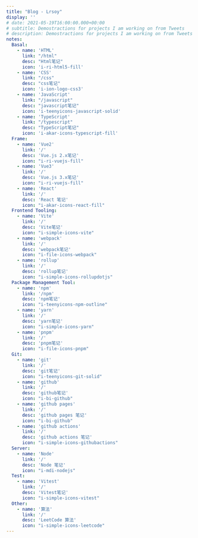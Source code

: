 ```yaml
---
title: "Blog - Lrsoy"
display: ''
# date: 2021-05-19T16:00:00.000+00:00
# subtitle: Demostractions for projects I am working on from Tweets
# description: Demostractions for projects I am working on from Tweets
notes: 
  Basal: 
    - name: 'HTML'
      link: "/html"
      desc: "Html笔记"
      icon: 'i-ri-html5-fill'
    - name: 'CSS'
      link: "/css"
      desc: "css笔记"
      icon: 'i-ion-logo-css3'
    - name: 'JavaScript'
      link: "/javascript"
      desc: "javascript笔记"
      icon: 'i-teenyicons-javascript-solid'
    - name: 'TypeScript'
      link: "/typescript"
      desc: "TypeScript笔记"
      icon: 'i-akar-icons-typescript-fill'
  Frame:
    - name: 'Vue2'
      link: '/'
      desc: 'Vue.js 2.x笔记'
      icon: "i-ri-vuejs-fill"
    - name: 'Vue3'
      link: '/'
      desc: 'Vue.js 3.x笔记'
      icon: "i-ri-vuejs-fill"
    - name: 'React'
      link: '/'
      desc: 'React 笔记'
      icon: "i-akar-icons-react-fill"
  Frontend Tooling:
    - name: 'Vite'
      link: '/'
      desc: 'Vite笔记'
      icon: "i-simple-icons-vite"
    - name: 'webpack'
      link: '/'
      desc: 'webpack笔记'
      icon: "i-file-icons-webpack"
    - name: 'rollup'
      link: '/'
      desc: 'rollup笔记'
      icon: "i-simple-icons-rollupdotjs"
  Package Management Tool:
    - name: 'npm'
      link: '/npm'
      desc: 'npm笔记'
      icon: "i-teenyicons-npm-outline"
    - name: 'yarn'
      link: '/'
      desc: 'yarn笔记'
      icon: "i-simple-icons-yarn"
    - name: 'pnpm'
      link: '/'
      desc: 'pnpm笔记'
      icon: "i-file-icons-pnpm"
  Git: 
    - name: 'git'
      link: '/'
      desc: 'git笔记'
      icon: "i-teenyicons-git-solid"
    - name: 'github'
      link: '/'
      desc: 'github笔记'
      icon: "i-bi-github"
    - name: 'github pages'
      link: '/'
      desc: 'github pages 笔记'
      icon: "i-bi-github"
    - name: 'github actions'
      link: '/'
      desc: 'github actions 笔记'
      icon: "i-simple-icons-githubactions"
  Server: 
    - name: 'Node'
      link: '/'
      desc: 'Node 笔记'
      icon: "i-mdi-nodejs"
  Test: 
    - name: 'Vitest'
      link: '/'
      desc: 'Vitest笔记'
      icon: "i-simple-icons-vitest"
  Other: 
    - name: '算法'
      link: '/'
      desc: 'LeetCode 算法'
      icon: "i-simple-icons-leetcode"
---
```


<SubNav />

<ListNotes :notes="frontmatter.notes"/>